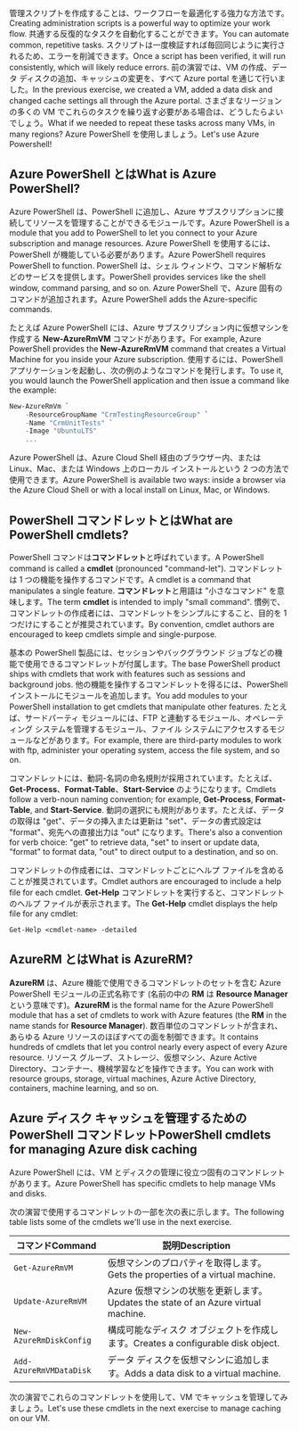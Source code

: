 <span data-ttu-id="148b0-101">管理スクリプトを作成することは、ワークフローを最適化する強力な方法です。</span><span class="sxs-lookup"><span data-stu-id="148b0-101">Creating administration scripts is a powerful way to optimize your work flow.</span></span> <span data-ttu-id="148b0-102">共通する反復的なタスクを自動化することができます。</span><span class="sxs-lookup"><span data-stu-id="148b0-102">You can automate common, repetitive tasks.</span></span> <span data-ttu-id="148b0-103">スクリプトは一度検証すれば毎回同じように実行されるため、エラーを削減できます。</span><span class="sxs-lookup"><span data-stu-id="148b0-103">Once a script has been verified, it will run consistently, which will likely reduce errors.</span></span> <span data-ttu-id="148b0-104">前の演習では、VM の作成、データ ディスクの追加、キャッシュの変更を、すべて Azure portal を通じて行いました。</span><span class="sxs-lookup"><span data-stu-id="148b0-104">In the previous exercise, we created a VM, added a data disk and changed cache settings all through the Azure portal.</span></span> <span data-ttu-id="148b0-105">さまざまなリージョンの多くの VM でこれらのタスクを繰り返す必要がある場合は、どうしたらよいでしょう。</span><span class="sxs-lookup"><span data-stu-id="148b0-105">What if we needed to repeat these tasks across many VMs, in many regions?</span></span> <span data-ttu-id="148b0-106">Azure PowerShell を使用しましょう。</span><span class="sxs-lookup"><span data-stu-id="148b0-106">Let's use Azure Powershell!</span></span>

## <a name="what-is-azure-powershell"></a><span data-ttu-id="148b0-107">Azure PowerShell とは</span><span class="sxs-lookup"><span data-stu-id="148b0-107">What is Azure PowerShell?</span></span>
<span data-ttu-id="148b0-108">Azure PowerShell は、PowerShell に追加し、Azure サブスクリプションに接続してリソースを管理することができるモジュールです。</span><span class="sxs-lookup"><span data-stu-id="148b0-108">Azure PowerShell is a module that you add to PowerShell to let you connect to your Azure subscription and manage resources.</span></span> <span data-ttu-id="148b0-109">Azure PowerShell を使用するには、PowerShell が機能している必要があります。</span><span class="sxs-lookup"><span data-stu-id="148b0-109">Azure PowerShell requires PowerShell to function.</span></span> <span data-ttu-id="148b0-110">PowerShell は、シェル ウィンドウ、コマンド解析などのサービスを提供します。</span><span class="sxs-lookup"><span data-stu-id="148b0-110">PowerShell provides services like the shell window, command parsing, and so on.</span></span> <span data-ttu-id="148b0-111">Azure PowerShell で、Azure 固有のコマンドが追加されます。</span><span class="sxs-lookup"><span data-stu-id="148b0-111">Azure PowerShell adds the Azure-specific commands.</span></span>

<span data-ttu-id="148b0-112">たとえば Azure PowerShell には、Azure サブスクリプション内に仮想マシンを作成する **New-AzureRmVM** コマンドがあります。</span><span class="sxs-lookup"><span data-stu-id="148b0-112">For example, Azure PowerShell provides the **New-AzureRmVM** command that creates a Virtual Machine for you inside your Azure subscription.</span></span> <span data-ttu-id="148b0-113">使用するには、PowerShell アプリケーションを起動し、次の例のようなコマンドを発行します。</span><span class="sxs-lookup"><span data-stu-id="148b0-113">To use it, you would launch the PowerShell application and then issue a command like the  example:</span></span>

```powershell
New-AzureRmVm `
    -ResourceGroupName "CrmTestingResourceGroup" `
    -Name "CrmUnitTests" `
    -Image "UbuntuLTS"
    ...
```

<span data-ttu-id="148b0-114">Azure PowerShell は、Azure Cloud Shell 経由のブラウザー内、または Linux、Mac、または Windows 上のローカル インストールという 2 つの方法で使用できます。</span><span class="sxs-lookup"><span data-stu-id="148b0-114">Azure PowerShell is available two ways: inside a browser via the Azure Cloud Shell or with a local install on Linux, Mac, or Windows.</span></span>

## <a name="what-are-powershell-cmdlets"></a><span data-ttu-id="148b0-115">PowerShell コマンドレットとは</span><span class="sxs-lookup"><span data-stu-id="148b0-115">What are PowerShell cmdlets?</span></span>

<span data-ttu-id="148b0-116">PowerShell コマンドは**コマンドレット**と呼ばれています。</span><span class="sxs-lookup"><span data-stu-id="148b0-116">A PowerShell command is called a **cmdlet** (pronounced "command-let").</span></span> <span data-ttu-id="148b0-117">コマンドレットは 1 つの機能を操作するコマンドです。</span><span class="sxs-lookup"><span data-stu-id="148b0-117">A cmdlet is a command that manipulates a single feature.</span></span> <span data-ttu-id="148b0-118">**コマンドレット**と用語は "小さなコマンド" を意味します。</span><span class="sxs-lookup"><span data-stu-id="148b0-118">The term **cmdlet** is intended to imply "small command".</span></span> <span data-ttu-id="148b0-119">慣例で、コマンドレットの作成者には、コマンドレットをシンプルにすること、目的を 1 つだけにすることが推奨されています。</span><span class="sxs-lookup"><span data-stu-id="148b0-119">By convention, cmdlet authors are encouraged to keep cmdlets simple and single-purpose.</span></span>

<span data-ttu-id="148b0-120">基本の PowerShell 製品には、セッションやバックグラウンド ジョブなどの機能で使用できるコマンドレットが付属します。</span><span class="sxs-lookup"><span data-stu-id="148b0-120">The base PowerShell product ships with cmdlets that work with features such as sessions and background jobs.</span></span> <span data-ttu-id="148b0-121">他の機能を操作するコマンドレットを得るには、PowerShell インストールにモジュールを追加します。</span><span class="sxs-lookup"><span data-stu-id="148b0-121">You add modules to your PowerShell installation to get cmdlets that manipulate other features.</span></span> <span data-ttu-id="148b0-122">たとえば、サードパーティ モジュールには、FTP と連動するモジュール、オペレーティング システムを管理するモジュール、ファイル システムにアクセスするモジュールなどがあります。</span><span class="sxs-lookup"><span data-stu-id="148b0-122">For example, there are third-party modules to work with ftp, administer your operating system, access the file system, and so on.</span></span>

<span data-ttu-id="148b0-123">コマンドレットには、動詞-名詞の命名規則が採用されています。たとえば、**Get-Process**、**Format-Table**、**Start-Service** のようになります。</span><span class="sxs-lookup"><span data-stu-id="148b0-123">Cmdlets follow a verb-noun naming convention; for example, **Get-Process**, **Format-Table**, and **Start-Service**.</span></span> <span data-ttu-id="148b0-124">動詞の選択にも規則があります。たとえば、データの取得は "get"、データの挿入または更新は "set"、データの書式設定は "format"、宛先への直接出力は "out" になります。</span><span class="sxs-lookup"><span data-stu-id="148b0-124">There's also a convention for verb choice: "get" to retrieve data, "set" to insert or update data, "format" to format data, "out" to direct output to a destination, and so on.</span></span>

<span data-ttu-id="148b0-125">コマンドレットの作成者には、コマンドレットごとにヘルプ ファイルを含めることが推奨されています。</span><span class="sxs-lookup"><span data-stu-id="148b0-125">Cmdlet authors are encouraged to include a help file for each cmdlet.</span></span> <span data-ttu-id="148b0-126">**Get-Help** コマンドレットを実行すると、コマンドレットのヘルプ ファイルが表示されます。</span><span class="sxs-lookup"><span data-stu-id="148b0-126">The **Get-Help** cmdlet displays the help file for any cmdlet:</span></span>

```
Get-Help <cmdlet-name> -detailed
```
## <a name="what-is-azurerm"></a><span data-ttu-id="148b0-127">AzureRM とは</span><span class="sxs-lookup"><span data-stu-id="148b0-127">What is AzureRM?</span></span>

<span data-ttu-id="148b0-128">**AzureRM** は、Azure 機能で使用できるコマンドレットのセットを含む Azure PowerShell モジュールの正式名称です (名前の中の **RM** は **Resource Manager** という意味です)。</span><span class="sxs-lookup"><span data-stu-id="148b0-128">**AzureRM** is the formal name for the Azure PowerShell module that has a set of cmdlets to work with Azure features (the **RM** in the name stands for **Resource Manager**).</span></span> <span data-ttu-id="148b0-129">数百単位のコマンドレットが含まれ、あらゆる Azure リソースのほぼすべての面を制御できます。</span><span class="sxs-lookup"><span data-stu-id="148b0-129">It contains hundreds of cmdlets that let you control nearly every aspect of every Azure resource.</span></span> <span data-ttu-id="148b0-130">リソース グループ、ストレージ、仮想マシン、Azure Active Directory、コンテナー、機械学習などを操作できます。</span><span class="sxs-lookup"><span data-stu-id="148b0-130">You can work with resource groups, storage, virtual machines, Azure Active Directory, containers, machine learning, and so on.</span></span>

## <a name="powershell-cmdlets-for-managing-azure-disk-caching"></a><span data-ttu-id="148b0-131">Azure ディスク キャッシュを管理するための PowerShell コマンドレット</span><span class="sxs-lookup"><span data-stu-id="148b0-131">PowerShell cmdlets for managing Azure disk caching</span></span>

<span data-ttu-id="148b0-132">Azure PowerShell には、VM とディスクの管理に役立つ固有のコマンドレットがあります。</span><span class="sxs-lookup"><span data-stu-id="148b0-132">Azure PowerShell has specific cmdlets to help manage VMs and disks.</span></span> 

<span data-ttu-id="148b0-133">次の演習で使用するコマンドレットの一部を次の表に示します。</span><span class="sxs-lookup"><span data-stu-id="148b0-133">The following table lists some of the cmdlets we'll use in the next exercise.</span></span>

|<span data-ttu-id="148b0-134">コマンド</span><span class="sxs-lookup"><span data-stu-id="148b0-134">Command</span></span>  |<span data-ttu-id="148b0-135">説明</span><span class="sxs-lookup"><span data-stu-id="148b0-135">Description</span></span>  |
|---------|---------|
|`Get-AzureRmVM`     |  <span data-ttu-id="148b0-136">仮想マシンのプロパティを取得します。</span><span class="sxs-lookup"><span data-stu-id="148b0-136">Gets the properties of a virtual machine.</span></span>       |        <span data-ttu-id="148b0-137">$myVM</span><span class="sxs-lookup"><span data-stu-id="148b0-137">$myVM</span></span>
|`Update-AzureRmVM`     |  <span data-ttu-id="148b0-138">Azure 仮想マシンの状態を更新します。</span><span class="sxs-lookup"><span data-stu-id="148b0-138">Updates the state of an Azure virtual machine.</span></span>       |        
|`New-AzureRmDiskConfig`     |  <span data-ttu-id="148b0-139">構成可能なディスク オブジェクトを作成します。</span><span class="sxs-lookup"><span data-stu-id="148b0-139">Creates a configurable disk object.</span></span>       |        
|`Add-AzureRmVMDataDisk`     |  <span data-ttu-id="148b0-140">データ ディスクを仮想マシンに追加します。</span><span class="sxs-lookup"><span data-stu-id="148b0-140">Adds a data disk to a virtual machine.</span></span>   |      


<span data-ttu-id="148b0-141">次の演習でこれらのコマンドレットを使用して、VM でキャッシュを管理してみましょう。</span><span class="sxs-lookup"><span data-stu-id="148b0-141">Let's use these cmdlets in the next exercise to manage caching on our VM.</span></span>
